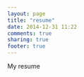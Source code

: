 ```yaml
---
layout: page
title: "resume"
date: 2014-12-31 11:22
comments: true
sharing: true
footer: true
---
```

My resume